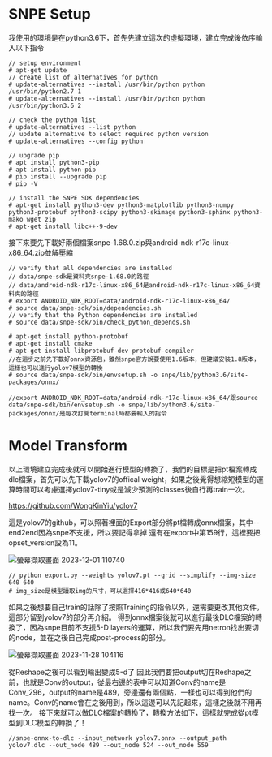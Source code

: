 # SNPE Setup
我使用的環境是在python3.6下，首先先建立這次的虛擬環境，建立完成後依序輸入以下指令

    // setup environment
    # apt-get update
    // create list of alternatives for python
    # update-alternatives --install /usr/bin/python python /usr/bin/python2.7 1
    # update-alternatives --install /usr/bin/python python /usr/bin/python3.6 2

    // check the python list
    # update-alternatives --list python
    // update alternative to select required python version
    # update-alternatives --config python

    // upgrade pip
    # apt install python3-pip
    # apt install python-pip
    # pip install --upgrade pip
    # pip -V

    // install the SNPE SDK dependencies
    # apt-get install python3-dev python3-matplotlib python3-numpy python3-protobuf python3-scipy python3-skimage python3-sphinx python3-mako wget zip
    # apt-get install libc++-9-dev

接下來要先下載好兩個檔案snpe-1.68.0.zip與android-ndk-r17c-linux-x86_64.zip並解壓縮

    // verify that all dependencies are installed
    // data/snpe-sdk是資料夾snpe-1.68.0的路徑
    // data/android-ndk-r17c-linux-x86_64是android-ndk-r17c-linux-x86_64資料夾的路徑
    # export ANDROID_NDK_ROOT=data/android-ndk-r17c-linux-x86_64/
    # source data/snpe-sdk/bin/dependencies.sh
    // verify that the Python dependencies are installed
    # source data/snpe-sdk/bin/check_python_depends.sh

    # apt-get install python-protobuf
    # apt-get install cmake
    # apt-get install libprotobuf-dev protobuf-compiler
    //在這步之前先下載好onnx資源包，雖然snpe官方說要使用1.6版本，但建議安裝1.8版本，這樣也可以進行yolov7模型的轉換
    # source data/snpe-sdk/bin/envsetup.sh -o snpe/lib/python3.6/site-packages/onnx/

    //export ANDROID_NDK_ROOT=data/android-ndk-r17c-linux-x86_64/跟source data/snpe-sdk/bin/envsetup.sh -o snpe/lib/python3.6/site-packages/onnx/是每次打開terminal時都要輸入的指令

# Model Transform

以上環境建立完成後就可以開始進行模型的轉換了，我們的目標是把pt檔案轉成dlc檔案，首先可以先下載yolov7的offical weight，如果之後覺得想縮短模型的運算時間可以考慮選擇yolov7-tiny或是減少預測的classes後自行再train一次。

https://github.com/WongKinYiu/yolov7

這是yolov7的github，可以照著裡面的Export部分將pt檔轉成onnx檔案，其中--end2end因為snpe不支援，所以要記得拿掉
還有在export中第159行，這裡要把opset_version設為11。

![螢幕擷取畫面 2023-12-01 110740](https://github.com/jason10191019/yolov7_on_snpe/assets/80830129/ecbdfc73-4532-437b-af0d-be2db2e2ce18)

    // python export.py --weights yolov7.pt --grid --simplify --img-size 640 640
    # img_size是模型讀取img的尺寸，可以選擇416*416或640*640
    
如果之後想要自己train的話除了按照Training的指令以外，還需要更改其他文件，這部分留到yolov7的部分再介紹。
得到onnx檔案後就可以進行最後DLC檔案的轉換了，因為snpe目前不支援5-D layers的運算，所以我們要先用netron找出要切的node，並在之後自己完成post-process的部分。

![螢幕擷取畫面 2023-11-28 104116](https://github.com/jason10191019/yolov7_on_snpe/assets/80830129/99b3dc2a-4e5f-4754-b789-80b7a8ed34f3)

從Reshape之後可以看到輸出變成5-d了 因此我們要把output切在Reshape之前，也就是Conv的output，從最右邊的表中可以知道Conv的name是Conv_296，output的name是489，旁邊還有兩個點，一樣也可以得到他們的name。Conv的name會在之後用到，所以這邊可以先記起來，這樣之後就不用再找一次。
接下來就可以做DLC檔案的轉換了，轉換方法如下，這樣就完成從pt模型到DLC模型的轉換了！
    
    //snpe-onnx-to-dlc --input_network yolov7.onnx --output_path yolov7.dlc --out_node 489 --out_node 524 --out_node 559
    

    

